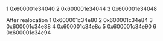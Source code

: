 1 0x600001e34040
2 0x600001e34044
3 0x600001e34048

After realocation
1 0x600001c34e80
2 0x600001c34e84
3 0x600001c34e88
4 0x600001c34e8c
5 0x600001c34e90
6 0x600001c34e94

